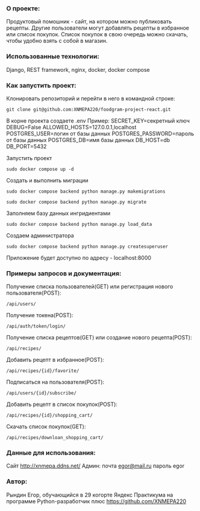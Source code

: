 ### О проекте:
Продуктовый помошник - сайт, на котором можно публиковать рецепты. Другие пользователи могут добавлять рецепты в избранное или список покупок. Список покупок в свою очередь можно скачать, чтобы удобно взять с собой в магазин.

### Использованные технологии:

Django, REST framework, nginx, docker, docker compose

### Как запустить проект:

Клонировать репозиторий и перейти в него в командной строке:

```
git clone git@github.com:XNMEPA220/foodgram-project-react.git
```

В корне проекта создаете .env
Пример:
SECRET_KEY=секретный ключ
DEBUG=False
ALLOWED_HOSTS=127.0.0.1,localhost
POSTGRES_USER=логин от базы данных
POSTGRES_PASSWORD=пароль от базы данных
POSTGRES_DB=имя базы данных
DB_HOST=db
DB_PORT=5432

Запустить проект

```
sudo docker compose up -d
```

Создать и выполнить миграции

```
sudo docker compose backend python manage.py makemigrations

sudo docker compose backend python manage.py migrate
```

Заполняем базу данных ингридиентами

```
sudo docker compose backend python manage.py load_data
```

Создаем администратора

```
sudo docker compose backend python manage.py createsuperuser
```

Приложение будет доступно по адресу - localhost:8000

### Примеры запросов и документация:

Получение списка пользователей(GET) или регистрация нового пользователя(POST):

```
/api/users/
```

Получение токена(POST):

```
/api/auth/token/login/
```

Получение списка рецептов(GET) или создание нового рецепта(POST):

```
/api/recipes/
```

Добавить рецепт в избранное(POST):

```
/api/recipes/{id}/favorite/
```

Подписаться на пользователя(POST):

```
/api/users/{id}/subscribe/
```

Добавить рецепт в список покупок(POST):

```
/api/recipes/{id}/shopping_cart/
```

Скачать список покупок(GET):

```
/api/recipes/downloan_shopping_cart/
```

### Данные для использования:

Сайт http://xnmepa.ddns.net/
Админ: почта egor@mail.ru пароль egor

### Автор:

Рындин Егор, обучающийся в 29 когорте Яндекс Практикума на программе Python-разработчик плюс
https://github.com/XNMEPA220